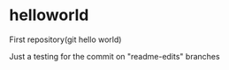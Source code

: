 # helloworld
First repository(git hello world)

Just a testing for the commit on "readme-edits" branches
